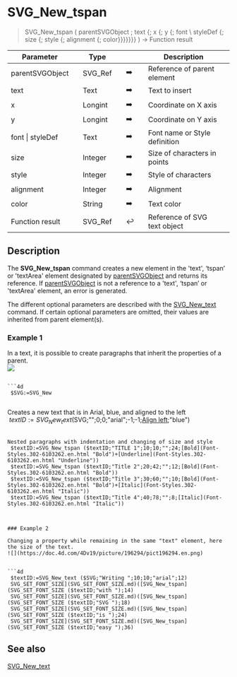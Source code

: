 <!-- svgReference := SVG_New_tspan ( svgObject ; text ; Param_3 ; Param_4 ; Font_Name ; Param_6 ; Styles ; Aligment ; Color )
 -> svgObject (Text)
 -> text (Text) - String to write
 -> Param_3 (Real)
 -> Param_4 (Real)
 -> Font_Name (Text) - Default is Time New Roman
 -> Param_6 (Long Integer)
 -> Styles (Long Integer) - Default is standard
 -> Aligment (Long Integer) - Default is start (Left)
 -> Color (Text) - Front color
 <- svgReference (Text)-->
# SVG_New_tspan

> SVG_New_tspan ( parentSVGObject ; text {; x {; y {; font \ styleDef {; size {; style {; alignment {; color}}}}}}} ) -> Function result

| Parameter |     | Type |     |     |     | Description |     |
| --- | --- | --- | --- | --- | --- | --- | --- |
| parentSVGObject |     | SVG_Ref |     | ➡️ |     | Reference of parent element |     |
| text |     | Text |     | ➡️ |     | Text to insert |     |
| x   |     | Longint |     | ➡️ |     | Coordinate on X axis |     |
| y   |     | Longint |     | ➡️ |     | Coordinate on Y axis |     |
| font \| styleDef |     | Text |     | ➡️ |     | Font name or Style definition |     |
| size |     | Integer |     | ➡️ |     | Size of characters in points |     |
| style |     | Integer |     | ➡️ |     | Style of characters |     |
| alignment |     | Integer |     | ➡️ |     | Alignment |     |
| color |     | String |     | ➡️ |     | Text color |     |
| Function result |     | SVG_Ref |     | ↩️ |     | Reference of SVG text object |     |

## Description

The **SVG_New_tspan** command creates a new element in the 'text', ‘tspan’ or 'textArea' element designated by [parentSVGObject](# "Reference of parent element") and returns its reference. If [parentSVGObject](# "Reference of parent element") is not a reference to a 'text', ‘tspan’ or 'textArea' element, an error is generated.

The different optional parameters are described with the [SVG_New_text](SVG_New_text.md) command. If certain optional parameters are omitted, their values are inherited from parent element(s).

### Example 1  

In a text, it is possible to create paragraphs that inherit the properties of a parent.  
![](https://doc.4d.com/4Dv19/picture/196293/pict196293.en.png)

```4d

```4d
 $SVG:=SVG_New   
  
```

Creates a new text that is in Arial, blue, and aligned to the left  
 $textID:=SVG_New_text ($SVG;"";0;0;"arial";-1;-1;[Align left](/4Dv19R8/index.en.html "Align left");"blue")  
  
```
Nested paragraphs with indentation and changing of size and style  
 $textID:=SVG_New_tspan ($textID;"TITLE 1";10;10;"";24;[Bold](Font-Styles.302-6103262.en.html "Bold")+[Underline](Font-Styles.302-6103262.en.html "Underline"))  
 $textID:=SVG_New_tspan ($textID;"Title 2";20;42;"";12;[Bold](Font-Styles.302-6103262.en.html "Bold"))  
 $textID:=SVG_New_tspan ($textID;"Title 3";30;60;"";10;[Bold](Font-Styles.302-6103262.en.html "Bold")+[Italic](Font-Styles.302-6103262.en.html "Italic"))  
 $textID:=SVG_New_tspan ($textID;"Title 4";40;78;"";8;[Italic](Font-Styles.302-6103262.en.html "Italic"))
```

```4d


### Example 2  

Changing a property while remaining in the same "text" element, here the size of the text.  
![](https://doc.4d.com/4Dv19/picture/196294/pict196294.en.png)


```4d
 $textID:=SVG_New_text ($SVG;"Writing ";10;10;"arial";12)  
 SVG_SET_FONT_SIZE](SVG_SET_FONT_SIZE.md)([SVG_New_tspan](SVG_SET_FONT_SIZE ($textID;"with ");14)  
 SVG_SET_FONT_SIZE](SVG_SET_FONT_SIZE.md)([SVG_New_tspan](SVG_SET_FONT_SIZE ($textID;"SVG ");18)  
 SVG_SET_FONT_SIZE](SVG_SET_FONT_SIZE.md)([SVG_New_tspan](SVG_SET_FONT_SIZE ($textID;"is ");24)  
 SVG_SET_FONT_SIZE](SVG_SET_FONT_SIZE.md)([SVG_New_tspan](SVG_SET_FONT_SIZE ($textID;"easy ");36)
```

## See also

[SVG_New_text](SVG_New_text.md)
